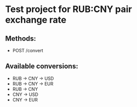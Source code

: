 # Test project for RUB:CNY pair exchange rate

## Methods:
- POST /convert

## Available conversions:
- RUB -> CNY -> USD
- RUB -> CNY -> EUR
- RUB -> CNY
- CNY -> USD
- CNY -> EUR